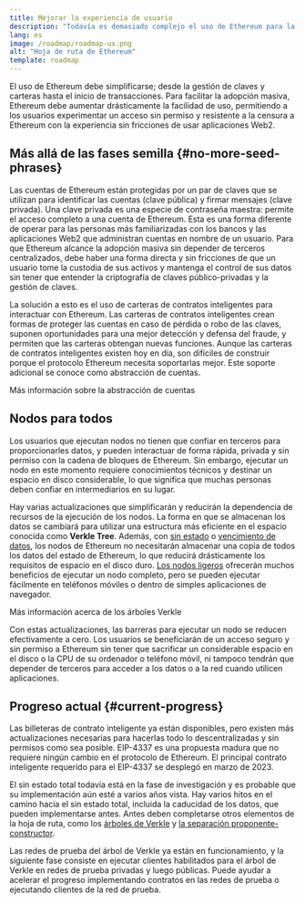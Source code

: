 ```yaml
---
title: Mejorar la experiencia de usuario
description: "Todavía es demasiado complejo el uso de Ethereum para la mayoría de las personas. Para fomentar la adopción masiva, Ethereum debe reducir drásticamente sus barreras de entrada: los usuarios deben obtener los beneficios del acceso descentralizado, sin permiso y resistente a la censura a Ethereum, pero debe ser tan sencillo como usar una aplicación Web2 tradicional."
lang: es
image: /roadmap/roadmap-ux.png
alt: "Hoja de ruta de Ethereum"
template: roadmap
---
```


El uso de Ethereum debe simplificarse; desde la gestión de claves y carteras hasta el inicio de transacciones. Para facilitar la adopción masiva, Ethereum debe aumentar drásticamente la facilidad de uso, permitiendo a los usuarios experimentar un acceso sin permiso y resistente a la censura a Ethereum con la experiencia sin fricciones de usar aplicaciones Web2.

## Más allá de las fases semilla \{#no-more-seed-phrases}

Las cuentas de Ethereum están protegidas por un par de claves que se utilizan para identificar las cuentas (clave pública) y firmar mensajes (clave privada). Una clave privada es una especie de contraseña maestra: permite el acceso completo a una cuenta de Ethereum. Esta es una forma diferente de operar para las personas más familiarizadas con los bancos y las aplicaciones Web2 que administran cuentas en nombre de un usuario. Para que Ethereum alcance la adopción masiva sin depender de terceros centralizados, debe haber una forma directa y sin fricciones de que un usuario tome la custodia de sus activos y mantenga el control de sus datos sin tener que entender la criptografía de claves público-privadas y la gestión de claves.

La solución a esto es el uso de carteras de contratos inteligentes para interactuar con Ethereum. Las carteras de contratos inteligentes crean formas de proteger las cuentas en caso de pérdida o robo de las claves, suponen oportunidades para una mejor detección y defensa del fraude, y permiten que las carteras obtengan nuevas funciones. Aunque las carteras de contratos inteligentes existen hoy en día, son difíciles de construir porque el protocolo Ethereum necesita soportarlas mejor. Este soporte adicional se conoce como abstracción de cuentas.

<ButtonLink variant="outline-color" to="/roadmap/account-abstraction/">Más información sobre la abstracción de cuentas</ButtonLink>

## Nodos para todos

Los usuarios que ejecutan nodos no tienen que confiar en terceros para proporcionarles datos, y pueden interactuar de forma rápida, privada y sin permiso con la cadena de bloques de Ethereum. Sin embargo, ejecutar un nodo en este momento requiere conocimientos técnicos y destinar un espacio en disco considerable, lo que significa que muchas personas deben confiar en intermediarios en su lugar.

Hay varias actualizaciones que simplificarán y reducirán la dependencia de recursos de la ejecución de los nodos. La forma en que se almacenan los datos se cambiará para utilizar una estructura más eficiente en el espacio conocida como **Verkle Tree**. Además, con [sin estado](/roadmap/statelessness) o [vencimiento de datos](/roadmap/statelessness/#data-expiry), los nodos de Ethereum no necesitarán almacenar una copia de todos los datos del estado de Ethereum, lo que reducirá drásticamente los requisitos de espacio en el disco duro. [Los nodos ligeros](/developers/docs/nodes-and-clients/light-clients/) ofrecerán muchos beneficios de ejecutar un nodo completo, pero se pueden ejecutar fácilmente en teléfonos móviles o dentro de simples aplicaciones de navegador.

<ButtonLink variant="outline-color" to="/roadmap/verkle-trees/">Más información acerca de los árboles Verkle</ButtonLink>

Con estas actualizaciones, las barreras para ejecutar un nodo se reducen efectivamente a cero. Los usuarios se beneficiarán de un acceso seguro y sin permiso a Ethereum sin tener que sacrificar un considerable espacio en el disco o la CPU de su ordenador o teléfono móvil, ni tampoco tendrán que depender de terceros para acceder a los datos o a la red cuando utilicen aplicaciones.

## Progreso actual \{#current-progress}

Las billeteras de contrato inteligente ya están disponibles, pero existen más actualizaciones necesarias para hacerlas todo lo descentralizadas y sin permisos como sea posible. EIP-4337 es una propuesta madura que no requiere ningún cambio en el protocolo de Ethereum. El principal contrato inteligente requerido para el EIP-4337 se desplegó en marzo de 2023.

El sin estado total todavía está en la fase de investigación y es probable que su implementación aún esté a varios años vista. Hay varios hitos en el camino hacia el sin estado total, incluida la caducidad de los datos, que pueden implementarse antes. Antes deben completarse otros elementos de la hoja de ruta, como los [árboles de Verkle](/roadmap/verkle-trees/) y [la separación proponente-constructor](/roadmap/pbs/).

Las redes de prueba del árbol de Verkle ya están en funcionamiento, y la siguiente fase consiste en ejecutar clientes habilitados para el árbol de Verkle en redes de prueba privadas y luego públicas. Puede ayudar a acelerar el progreso implementando contratos en las redes de prueba o ejecutando clientes de la red de prueba.
